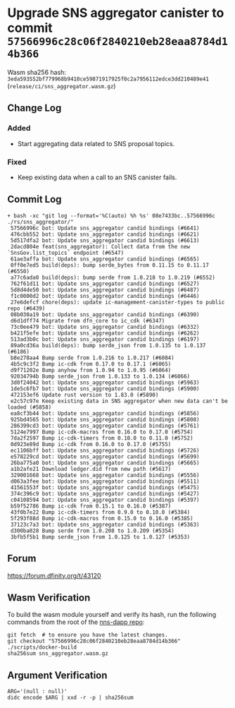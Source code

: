 # Upgrade SNS aggregator canister to commit `57566996c28c06f2840210eb28eaa8784d14b366`
Wasm sha256 hash: `3eda593552bf779968b9410ce59871917925f0c2a7956112edce3dd210489e41` (`release/ci/sns_aggregator.wasm.gz`)

## Change Log

### Added

* Start aggregating data related to SNS proposal topics.

### Fixed

* Keep existing data when a call to an SNS canister fails.

## Commit Log

```
+ bash -xc "git log --format='%C(auto) %h %s' 08e7433bc..57566996c ./rs/sns_aggregator/"
 57566996c bot: Update sns_aggregator candid bindings (#6641)
 476cbb552 bot: Update sns_aggregator candid bindings (#6621)
 5d517dfa2 bot: Update sns_aggregator candid bindings (#6613)
 2dacd804e feat(sns_aggregator): Collect data from the new `SnsGov.list_topics` endpoint (#6547)
 61ae3affa bot: Update sns_aggregator candid bindings (#6565)
 0ff0e7ed5 build(deps): bump serde_bytes from 0.11.15 to 0.11.17 (#6550)
 a77c6ada0 build(deps): bump serde from 1.0.218 to 1.0.219 (#6552)
 762f61d11 bot: Update sns_aggregator candid bindings (#6527)
 5d8d4de50 bot: Update sns_aggregator candid bindings (#6487)
 f1c0000d2 bot: Update sns_aggregator candid bindings (#6446)
 27e6defcf chore(deps): update ic-management-canister-types to public repo (#6439)
 08b030a19 bot: Update sns_aggregator candid bindings (#6390)
 d6d1dff74 Migrate from dfn_core to ic_cdk (#6347)
 73c0ee479 bot: Update sns_aggregator candid bindings (#6332)
 b421f5efe bot: Update sns_aggregator candid bindings (#6262)
 513ad3b0c bot: Update sns_aggregator candid bindings (#6197)
 89a0cd36a build(deps): bump serde_json from 1.0.135 to 1.0.137 (#6186)
 b8e278aa4 Bump serde from 1.0.216 to 1.0.217 (#6084)
 4b5c9c3f2 Bump ic-cdk from 0.17.0 to 0.17.1 (#6065)
 d9f71202e Bump anyhow from 1.0.94 to 1.0.95 (#6064)
 92034794b Bump serde_json from 1.0.133 to 1.0.134 (#6066)
 3d0f24042 bot: Update sns_aggregator candid bindings (#5963)
 1de5c6fb7 bot: Update sns_aggregator candid bindings (#5900)
 472153ef6 Update rust version to 1.83.0 (#5890)
 e2c57c97e Keep existing data in SNS aggregator when new data can't be loaded (#5858)
 ea8cf3b44 bot: Update sns_aggregator candid bindings (#5856)
 925bd4565 bot: Update sns_aggregator candid bindings (#5808)
 286399cd3 bot: Update sns_aggregator candid bindings (#5761)
 5124e7997 Bump ic-cdk-macros from 0.16.0 to 0.17.0 (#5754)
 7da2f2597 Bump ic-cdk-timers from 0.10.0 to 0.11.0 (#5752)
 0d923e89d Bump ic-cdk from 0.16.0 to 0.17.0 (#5755)
 ec1106bff bot: Update sns_aggregator candid bindings (#5726)
 e578229cd bot: Update sns_aggregator candid bindings (#5699)
 26ba775a0 bot: Update sns_aggregator candid bindings (#5665)
 a1b2afe21 Download ledger.did from new path (#5617)
 329001668 bot: Update sns_aggregator candid bindings (#5556)
 d063a3fee bot: Update sns_aggregator candid bindings (#5511)
 41561553f bot: Update sns_aggregator candid bindings (#5475)
 374c396c9 bot: Update sns_aggregator candid bindings (#5427)
 c04108594 bot: Update sns_aggregator candid bindings (#5397)
 b59f52786 Bump ic-cdk from 0.15.1 to 0.16.0 (#5387)
 43f0b7e22 Bump ic-cdk-timers from 0.9.0 to 0.10.0 (#5384)
 5f293f88d Bump ic-cdk-macros from 0.15.0 to 0.16.0 (#5385)
 37123c7a3 bot: Update sns_aggregator candid bindings (#5363)
 d300ba028 Bump serde from 1.0.208 to 1.0.209 (#5354)
 3bfb5f5b1 Bump serde_json from 1.0.125 to 1.0.127 (#5353)
```

## Forum

https://forum.dfinity.org/t/43120

## Wasm Verification

To build the wasm module yourself and verify its hash, run the following commands from the root 
of the [nns-dapp repo](https://github.com/dfinity/nns-dapp):

```
git fetch  # to ensure you have the latest changes.
git checkout "57566996c28c06f2840210eb28eaa8784d14b366"
./scripts/docker-build
sha256sum sns_aggregator.wasm.gz
```
## Argument Verification

```
ARG='(null : null)'
didc encode $ARG | xxd -r -p | sha256sum
```
